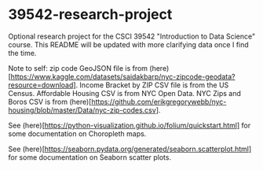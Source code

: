# 39542-research-project
Optional research project for the CSCI 39542 "Introduction to Data Science" course.
This README will be updated with more clarifying data once I find the time.

Note to self:
zip code GeoJSON file is from (here)[https://www.kaggle.com/datasets/saidakbarp/nyc-zipcode-geodata?resource=download].
Income Bracket by ZIP CSV file is from the US Census.
Affordable Housing CSV is from NYC Open Data.
NYC Zips and Boros CSV is from (here)[https://github.com/erikgregorywebb/nyc-housing/blob/master/Data/nyc-zip-codes.csv].

See (here)[https://python-visualization.github.io/folium/quickstart.html] for some documentation on Choropleth maps.

See (here)[https://seaborn.pydata.org/generated/seaborn.scatterplot.html] for some documentation on Seaborn scatter plots.